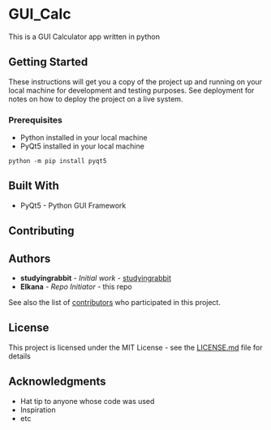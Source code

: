 # GUI_Calc

This is a GUI Calculator app written in python

## Getting Started

These instructions will get you a copy of the project up and running on your local machine for development and testing purposes. See deployment for notes on how to deploy the project on a live system.

### Prerequisites

- Python installed in your local machine
- PyQt5 installed in your local machine
```
python -m pip install pyqt5
```

## Built With

* PyQt5 - Python GUI Framework

## Contributing


## Authors

* **studyingrabbit** - *Initial work* - [studyingrabbit](https://studyingrabbit.tistory.com/23)
* **Elkana** - *Repo Initiator* - this repo

See also the list of [contributors](https://github.com/your/project/contributors) who participated in this project.

## License

This project is licensed under the MIT License - see the [LICENSE.md](LICENSE.md) file for details

## Acknowledgments

* Hat tip to anyone whose code was used
* Inspiration
* etc
